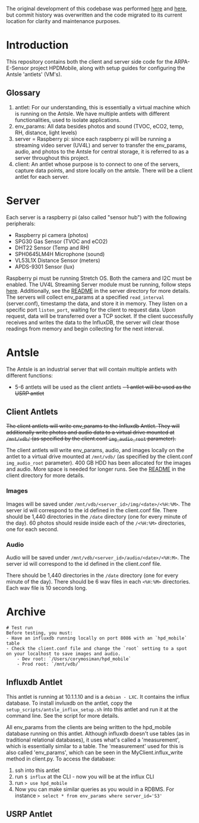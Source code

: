 The original development of this codebase was performed [here](https://github.com/corymosiman12/ARPA-E-Sensor) and [here](https://github.com/mhsjacoby/ARPA-E-Sensor), but commit history was overwritten and the code migrated to its current location for clarity and maintenance purposes. 

# Introduction
This repository contains both the client and server side code for the ARPA-E-Sensor project HPDMobile, along with setup guides for configuring the Antsle 'antlets' (VM's).

## Glossary
1. antlet: For our understanding, this is essentially a virtual machine which is running on the Antsle.  We have multiple antlets with different functionalities, used to isolate applications.
2. env_params: All data besides photos and sound (TVOC, eCO2, temp, RH, distance, light levels)
3. server = Raspberry pi: since each raspberry pi will be running a streaming video server (UV4L) and server to transfer the env_params, audio, and photos to the Antsle for central storage, it is referred to as a server throughout this project.
4. client: An antlet whose purpose is to connect to one of the servers, capture data points, and store locally on the antsle.  There will be a client antlet for each server.

# Server
Each server is a raspberry pi (also called "sensor hub") with the following peripherals:
- Raspberry pi camera (photos)
- SPG30 Gas Sensor (TVOC and eCO2)
- DHT22 Sensor (Temp and RH)
- SPH0645LM4H Microphone (sound)
- VL53L1X Distance Sensor (meters)
- APDS-9301 Sensor (lux)

Raspberry pi must be running Stretch OS.  Both the camera and I2C must be enabled.  The UV4L Streaming Server module must be running, follow steps [here](https://github.com/corymosiman12/ARPA-E-Sensor/wiki/Setting-up-the-Pi's). Additionally, see the [README](https://github.com/mhsjacoby/HPDmobile/blob/main/data_collection/server/README.md) in the server directory for more details.  The servers will collect env_params at a specified `read_interval` (server.conf), timestamp the data, and store it in memory.  They listen on a specific port `listen_port`, waiting for the client to request data.  Upon request, data will be transferred over a TCP socket.  If the client successfully receives and writes the data to the InfluxDB, the server will clear those readings from memory and begin collecting for the next interval.

# Antsle
The Antsle is an industrial server that will contain multiple antlets with different functions:
- 5-6 antlets will be used as the client antlets
~~- 1 antlet will be used as the USRP antlet~~

## Client Antlets
~~The client antlets will write env_params to the Influxdb Antlet.  They will additionally write photos and audio data to a virtual drive mounted at `/mnt/vdb/` (as specified by the client.conf `img_audio_root` parameter).~~  

The client antlets will write env_params, audio, and images locally on the antlet to a virtual drive mounted at `/mnt/vdb/` (as specified by the client.conf `img_audio_root` parameter).
400 GB HDD has been allocated for the images and audio. More space is needed for longer runs.
See the [README](https://github.com/mhsjacoby/HPDmobile/blob/main/data_collection/client/README.md) in the client directory for more details.

### Images
Images will be saved under `/mnt/vdb/<server_id>/img/<date>/<%H:%M>`.  The server id will correspond to the id defined in the client.conf file.  There should be 1,440 directories in the `/date` directory (one for every minute of the day).  60 photos should reside inside each of the `/<%H:%M>` directories, one for each second.

### Audio
Audio will be saved under `/mnt/vdb/<server_id>/audio/<date>/<%H:M>`.  The server id will correspond to the id defined in the client.conf file.  

There should be 1,440 directories in the `/date` directory (one for every minute of the day).  There should be 6 wav files in each `<%H:%M>` directories. Each wav file is 10 seconds long.


# Archive
    # Test run
    Before testing, you must:
    - Have an influxdb running locally on port 8086 with an `hpd_mobile` table
    - Check the client.conf file and change the `root` setting to a spot on your localhost to save images and audio.
        - Dev root: `/Users/corymosiman/hpd_mobile`
        - Prod root: `/mnt/vdb/`
## Influxdb Antlet
This antlet is running at 10.1.1.10 and is a `debian - LXC`.  It contains the influx database.  To install invluxdb on the antlet, copy the `setup_scripts/antsle_influx_setup.sh` into this antlet and run it at the command line.  See the script for more details.

All env_params from the clients are being written to the hpd_mobile database running on this antlet.  Although influxdb doesn't use tables (as in traditional relational databases), it uses what's called a 'measurement', which is essentially similar to a table.  The 'measurement' used for this is also called 'env_params', which can be seen in the MyClient.influx_write method in client.py.  To access the database:
1. ssh into this antlet
2. run `$ influx` at the CLI - now you will be at the influx CLI
3. run `> use hpd_mobile`
4. Now you can make similar queries as you would in a RDBMS.  For instance `> select * from env_params where server_id='S3'`

## USRP Antlet

